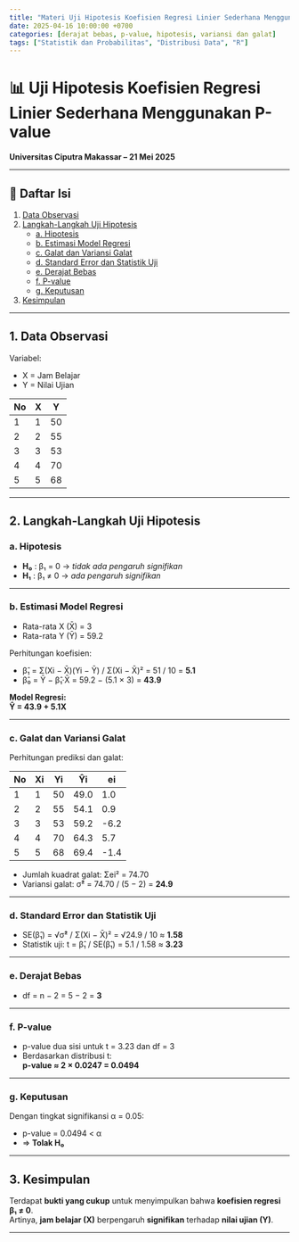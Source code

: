 ```yaml
---
title: "Materi Uji Hipotesis Koefisien Regresi Linier Sederhana Menggunakan P-value"
date: 2025-04-16 10:00:00 +0700
categories: [derajat bebas, p-value, hipotesis, variansi dan galat]
tags: ["Statistik dan Probabilitas", "Distribusi Data", "R"]
---
```


# 📊 Uji Hipotesis Koefisien Regresi Linier Sederhana Menggunakan P-value  
**Universitas Ciputra Makassar – 21 Mei 2025**

---

## 📑 Daftar Isi
1. [Data Observasi](#1-data-observasi)  
2. [Langkah-Langkah Uji Hipotesis](#2-langkah-langkah-uji-hipotesis)  
   - [a. Hipotesis](#a-hipotesis)  
   - [b. Estimasi Model Regresi](#b-estimasi-model-regresi)  
   - [c. Galat dan Variansi Galat](#c-galat-dan-variansi-galat)  
   - [d. Standard Error dan Statistik Uji](#d-standard-error-dan-statistik-uji)  
   - [e. Derajat Bebas](#e-derajat-bebas)  
   - [f. P-value](#f-p-value)  
   - [g. Keputusan](#g-keputusan)  
3. [Kesimpulan](#3-kesimpulan)

---

## 1. Data Observasi

Variabel:  
- X = Jam Belajar  
- Y = Nilai Ujian  

| No | X | Y  |
|----|---|----|
| 1  | 1 | 50 |
| 2  | 2 | 55 |
| 3  | 3 | 53 |
| 4  | 4 | 70 |
| 5  | 5 | 68 |

---

## 2. Langkah-Langkah Uji Hipotesis

### a. Hipotesis
- **H₀** : β₁ = 0 → *tidak ada pengaruh signifikan*  
- **H₁** : β₁ ≠ 0 → *ada pengaruh signifikan*

---

### b. Estimasi Model Regresi

- Rata-rata X (X̄) = 3  
- Rata-rata Y (Ȳ) = 59.2  

Perhitungan koefisien:
- β̂₁ = Σ(Xi − X̄)(Yi − Ȳ) / Σ(Xi − X̄)² = 51 / 10 = **5.1**  
- β̂₀ = Ȳ − β̂₁·X̄ = 59.2 − (5.1 × 3) = **43.9**

**Model Regresi:**  
**Ŷ = 43.9 + 5.1X**

---

### c. Galat dan Variansi Galat

Perhitungan prediksi dan galat:

| No | Xi | Yi | Ŷi   | ei    |
|----|----|----|------|-------|
| 1  | 1  | 50 | 49.0 | 1.0   |
| 2  | 2  | 55 | 54.1 | 0.9   |
| 3  | 3  | 53 | 59.2 | -6.2  |
| 4  | 4  | 70 | 64.3 | 5.7   |
| 5  | 5  | 68 | 69.4 | -1.4  |

- Jumlah kuadrat galat: Σei² = 74.70  
- Variansi galat: σ̂² = 74.70 / (5 − 2) = **24.9**

---

### d. Standard Error dan Statistik Uji

- SE(β̂₁) = √σ̂² / Σ(Xi − X̄)² = √24.9 / 10 ≈ **1.58**  
- Statistik uji: t = β̂₁ / SE(β̂₁) = 5.1 / 1.58 ≈ **3.23**

---

### e. Derajat Bebas

- df = n − 2 = 5 − 2 = **3**

---

### f. P-value

- p-value dua sisi untuk t = 3.23 dan df = 3  
- Berdasarkan distribusi t:  
  **p-value ≈ 2 × 0.0247 = 0.0494**

---

### g. Keputusan

Dengan tingkat signifikansi α = 0.05:

- p-value = 0.0494 < α  
- ⇒ **Tolak H₀**

---

## 3. Kesimpulan

Terdapat **bukti yang cukup** untuk menyimpulkan bahwa **koefisien regresi β₁ ≠ 0**.  
Artinya, **jam belajar (X)** berpengaruh **signifikan** terhadap **nilai ujian (Y)**.

---


